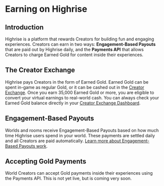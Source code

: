 # Earning on Highrise

## Introduction

Highrise is a platform that rewards Creators for building fun and engaging experiences. Creators can earn in two ways: **Engagement-Based Payouts** that are paid out by Highrise daily, and the **Payments API** that allows Creators to charge Earned Gold for content inside their experiences.

## The Creator Exchange

Highrise pays Creators in the form of Earned Gold. Earned Gold can be spent in-game as regular Gold, or it can be cashed out in the [Creator Exchange](https://create.highrise.game/dashboard/finances/creator-exchange). Once you earn 35,000 Earned Gold or more, you are eligible to convert your virtual earnings to real-world cash. You can always check your Earned Gold balance directly in your [Creator Exchange Dashboard](https://create.highrise.game/dashboard/finances/creator-exchange).

## Engagement-Based Payouts

Worlds and rooms receive Engagement-Based Payouts based on how much time Highrise users spend in your world. These payments are settled daily and all Creators are paid automatically. [Learn more about Engagement-Based Payouts work](https://create.highrise.game/learn/studio/distribute/monetization/engagement-payout).

## Accepting Gold Payments

World Creators can accept Gold payments inside their experiences using the Payments API. This is not yet live, but is coming very soon.
